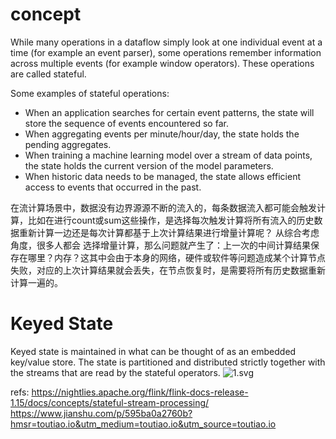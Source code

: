 # concept
While many operations in a dataflow simply look at one individual event at a time (for example an event parser), some operations remember information across multiple events (for example window operators). These operations are called stateful.

Some examples of stateful operations:

- When an application searches for certain event patterns, the state will store the sequence of events encountered so far.
- When aggregating events per minute/hour/day, the state holds the pending aggregates.
- When training a machine learning model over a stream of data points, the state holds the current version of the model parameters.
- When historic data needs to be managed, the state allows efficient access to events that occurred in the past.


在流计算场景中，数据没有边界源源不断的流入的，每条数据流入都可能会触发计算，比如在进行count或sum这些操作，是选择每次触发计算将所有流入的历史数据重新计算一边还是每次计算都基于上次计算结果进行增量计算呢？ 从综合考虑角度，很多人都会 选择增量计算，那么问题就产生了：上一次的中间计算结果保存在哪里？内存？这其中会由于本身的网络，硬件或软件等问题造成某个计算节点失败，对应的上次计算结果就会丢失，在节点恢复时，是需要将所有历史数据重新计算一遍的。


# Keyed State
Keyed state is maintained in what can be thought of as an embedded key/value store. The state is partitioned and distributed strictly together with the streams that are read by the stateful operators.
![1.svg](1.svg)



refs:
https://nightlies.apache.org/flink/flink-docs-release-1.15/docs/concepts/stateful-stream-processing/
https://www.jianshu.com/p/595ba0a2760b?hmsr=toutiao.io&utm_medium=toutiao.io&utm_source=toutiao.io